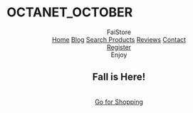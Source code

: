 # OCTANET_OCTOBER

<!DOCTYPE html>
<html lang="en">
<head>
    <meta charset="UTF-8">
    <meta http-equiv="X-UA-Compatible" content="IE=edge">
    <meta name="viewport" content="width=device-width, initial-scale=1.0">
    <title>Landing page using html css</title>
    <link rel="stylesheet" href="style.css">
</head>
<body>
    <header>
    <nav>
<div class="logo">
FaiStore
</div>
<div class="menu">
    <a href="#">Home</a>
    <a href="#">Blog</a>
    <a href="#">Search Products</a>
    <a href="#">Reviews</a>
    <a href="#">Contact</a>

</div>
<div class="register">
    <a href="#">Register</a>
</div>
</nav>
<section  class="h-text">
    <span>Enjoy</span>
    <h1>Fall is Here!</h1>
    <br>
    <a href="#">Go for Shopping</a>
</section>
    </header>
</body>
</html>
